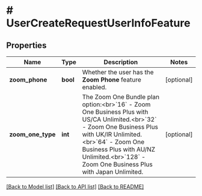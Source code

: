 # # UserCreateRequestUserInfoFeature

## Properties

Name | Type | Description | Notes
------------ | ------------- | ------------- | -------------
**zoom_phone** | **bool** | Whether the user has the **Zoom Phone** feature enabled. | [optional]
**zoom_one_type** | **int** | The Zoom One Bundle plan option:&lt;br&gt;&#x60;16&#x60; - Zoom One Business Plus with US/CA Unlimited.&lt;br&gt;&#x60;32&#x60; - Zoom One Business Plus with UK/IR Unlimited.&lt;br&gt;&#x60;64&#x60; - Zoom One Business Plus with AU/NZ Unlimited.&lt;br&gt;&#x60;128&#x60; - Zoom One Business Plus with Japan Unlimited. | [optional]

[[Back to Model list]](../../README.md#models) [[Back to API list]](../../README.md#endpoints) [[Back to README]](../../README.md)
